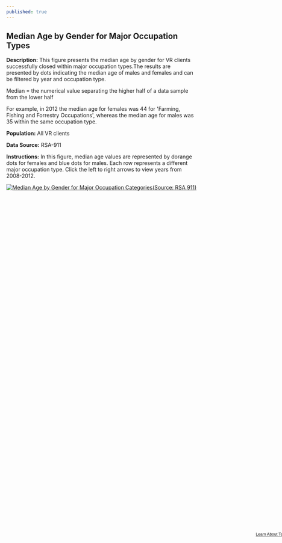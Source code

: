 ```yaml
---
published: true
---
```


## Median Age by Gender for Major Occupation Types

**Description:** This figure presents the median age by gender for VR clients successfully closed within major occupation types.The results are presented by dots indicating the median age of males and females and can be filtered by year and occupation type.

Median = the numerical value separating the higher half of a data sample from the lower half

For example, in 2012 the median age for females was 44 for 'Farming, Fishing and Forrestry Occupations', whereas the median age for males was 35 within the same occupation type. 

**Population:** All VR clients 

**Data Source:** RSA-911

**Instructions:** In this figure, median age values are represented by dorange dots for females and blue dots for males. Each row represents a different major occupation type.  Click the left to right arrows to view years from 2008-2012.

<script type='text/javascript' src='https://public.tableausoftware.com/javascripts/api/viz_v1.js'></script><div class='tableauPlaceholder' style='width: 768px; height: 924px;'><noscript><a href='#'><img alt='Median Age by Gender for Major Occupation Categories(Source: RSA 911) ' src='https:&#47;&#47;publicrevizit.tableausoftware.com&#47;static&#47;images&#47;XK&#47;XKPTFKQMC&#47;1_rss.png' style='border: none' /></a></noscript><object class='tableauViz' width='768' height='924' style='display:none;'><param name='host_url' value='https%3A%2F%2Fpublic.tableausoftware.com%2F' /> <param name='path' value='shared&#47;XKPTFKQMC' /> <param name='toolbar' value='yes' /><param name='static_image' value='https:&#47;&#47;publicrevizit.tableausoftware.com&#47;static&#47;images&#47;XK&#47;XKPTFKQMC&#47;1.png' /> <param name='animate_transition' value='yes' /><param name='display_static_image' value='yes' /><param name='display_spinner' value='yes' /><param name='display_overlay' value='yes' /><param name='display_count' value='yes' /><param name='showVizHome' value='no' /><param name='showTabs' value='y' /></object></div><div style='width:768px;height:22px;padding:0px 10px 0px 0px;color:black;font:normal 8pt verdana,helvetica,arial,sans-serif;'><div style='float:right; padding-right:8px;'><a href='http://www.tableausoftware.com/public/about-tableau-products?ref=https://public.tableausoftware.com/shared/XKPTFKQMC' target='_blank'>Learn About Tableau</a></div></div>